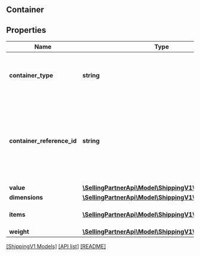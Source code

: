 ## Container

## Properties

Name | Type | Description | Notes
------------ | ------------- | ------------- | -------------
**container_type** | **string** | The type of physical container being used. (always &#39;PACKAGE&#39;) | [optional]
**container_reference_id** | **string** | An identifier for the container. This must be unique within all the containers in the same shipment. |
**value** | [**\SellingPartnerApi\Model\ShippingV1\Currency**](Currency.md) |  |
**dimensions** | [**\SellingPartnerApi\Model\ShippingV1\Dimensions**](Dimensions.md) |  |
**items** | [**\SellingPartnerApi\Model\ShippingV1\ContainerItem[]**](ContainerItem.md) | A list of the items in the container. |
**weight** | [**\SellingPartnerApi\Model\ShippingV1\Weight**](Weight.md) |  |

[[ShippingV1 Models]](../) [[API list]](../../Api) [[README]](../../../README.md)
